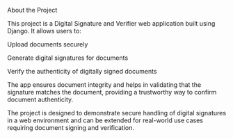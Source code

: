 About the Project

This project is a Digital Signature and Verifier web application built using Django. It allows users to:

Upload documents securely

Generate digital signatures for documents

Verify the authenticity of digitally signed documents

The app ensures document integrity and helps in validating that the signature matches the document, providing a trustworthy way to confirm document authenticity.

The project is designed to demonstrate secure handling of digital signatures in a web environment and can be extended for real-world use cases requiring document signing and verification.
